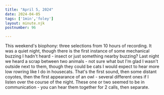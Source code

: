 ```yaml
---
title: "April 5, 2024"
date: 2024-04-05
tags: ['1min','foley']
layout: minute.njk
postnumber: 96

---
```


This weekend's biophony: three selections from 10 hours of recording. It was a quiet night, though there is the first instance of some mechanical buzzing I hadn't heard - insect or just something nearby buzzing? Last night we heard a scrap between two animals - not sure what but I'm glad I wasn't outside next to them, though they could be cats I would expect to hear more low rowring like I do in housecats. That's the first sound, then some distant coyotes, then the first appearance of an owl - several different ones if I listen over the course of the night. These one or two seemed to be in communication - you can hear them together for 2 calls, then separate.

